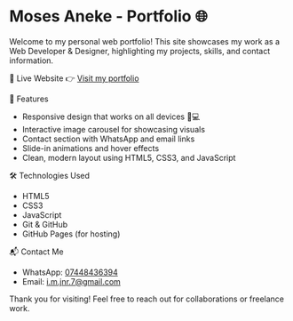 # Moses Aneke - Portfolio 🌐

Welcome to my personal web portfolio! This site showcases my work as a Web Developer & Designer, highlighting my projects, skills, and contact information.

 🚀 Live Website
👉 [Visit my portfolio](https://yourusername.github.io/your-repo-name)

 📁 Features
- Responsive design that works on all devices 📱💻
- Interactive image carousel for showcasing visuals
- Contact section with WhatsApp and email links
- Slide-in animations and hover effects
- Clean, modern layout using HTML5, CSS3, and JavaScript

 🛠 Technologies Used
- HTML5
- CSS3
- JavaScript
- Git & GitHub
- GitHub Pages (for hosting)

 📬 Contact Me
- WhatsApp: [07448436394](https://wa.me/447448436394)
- Email: [i.m.jnr.7@gmail.com](mailto:i.m.jnr.7@gmail.com)


Thank you for visiting! Feel free to reach out for collaborations or freelance work.
